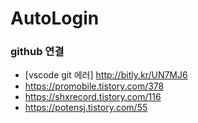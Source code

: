 # AutoLogin
### github 연결
- [vscode git 에러] http://bitly.kr/UN7MJ6
- https://promobile.tistory.com/378
- https://shxrecord.tistory.com/116
- https://potensj.tistory.com/55




